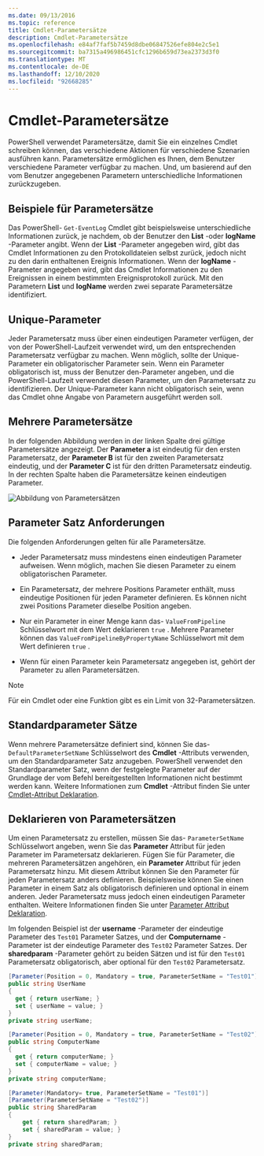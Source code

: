 ```yaml
---
ms.date: 09/13/2016
ms.topic: reference
title: Cmdlet-Parametersätze
description: Cmdlet-Parametersätze
ms.openlocfilehash: e84af7faf5b7459d8dbe06847526efe804e2c5e1
ms.sourcegitcommit: ba7315a496986451cfc1296b659d73ea2373d3f0
ms.translationtype: MT
ms.contentlocale: de-DE
ms.lasthandoff: 12/10/2020
ms.locfileid: "92668285"
---
```

# <a name="cmdlet-parameter-sets"></a>Cmdlet-Parametersätze

PowerShell verwendet Parametersätze, damit Sie ein einzelnes Cmdlet schreiben können, das verschiedene Aktionen für verschiedene Szenarien ausführen kann. Parametersätze ermöglichen es Ihnen, dem Benutzer verschiedene Parameter verfügbar zu machen. Und, um basierend auf den vom Benutzer angegebenen Parametern unterschiedliche Informationen zurückzugeben.

## <a name="examples-of-parameter-sets"></a>Beispiele für Parametersätze

Das PowerShell- `Get-EventLog` Cmdlet gibt beispielsweise unterschiedliche Informationen zurück, je nachdem, ob der Benutzer den **List** -oder **logName** -Parameter angibt. Wenn der **List** -Parameter angegeben wird, gibt das Cmdlet Informationen zu den Protokolldateien selbst zurück, jedoch nicht zu den darin enthaltenen Ereignis Informationen. Wenn der **logName** -Parameter angegeben wird, gibt das Cmdlet Informationen zu den Ereignissen in einem bestimmten Ereignisprotokoll zurück. Mit den Parametern **List** und **logName** werden zwei separate Parametersätze identifiziert.

## <a name="unique-parameter"></a>Unique-Parameter

Jeder Parametersatz muss über einen eindeutigen Parameter verfügen, der von der PowerShell-Laufzeit verwendet wird, um den entsprechenden Parametersatz verfügbar zu machen. Wenn möglich, sollte der Unique-Parameter ein obligatorischer Parameter sein. Wenn ein Parameter obligatorisch ist, muss der Benutzer den-Parameter angeben, und die PowerShell-Laufzeit verwendet diesen Parameter, um den Parametersatz zu identifizieren. Der Unique-Parameter kann nicht obligatorisch sein, wenn das Cmdlet ohne Angabe von Parametern ausgeführt werden soll.

## <a name="multiple-parameter-sets"></a>Mehrere Parametersätze

In der folgenden Abbildung werden in der linken Spalte drei gültige Parametersätze angezeigt. Der **Parameter a** ist eindeutig für den ersten Parametersatz, der **Parameter B** ist für den zweiten Parametersatz eindeutig, und der **Parameter C** ist für den dritten Parametersatz eindeutig. In der rechten Spalte haben die Parametersätze keinen eindeutigen Parameter.

![Abbildung von Parametersätzen](media/cmdlet-parameter-sets/ps-parametersets.gif)

## <a name="parameter-set-requirements"></a>Parameter Satz Anforderungen

Die folgenden Anforderungen gelten für alle Parametersätze.

- Jeder Parametersatz muss mindestens einen eindeutigen Parameter aufweisen. Wenn möglich, machen Sie diesen Parameter zu einem obligatorischen Parameter.

- Ein Parametersatz, der mehrere Positions Parameter enthält, muss eindeutige Positionen für jeden Parameter definieren. Es können nicht zwei Positions Parameter dieselbe Position angeben.

- Nur ein Parameter in einer Menge kann das- `ValueFromPipeline` Schlüsselwort mit dem Wert deklarieren `true` .
  Mehrere Parameter können das `ValueFromPipelineByPropertyName` Schlüsselwort mit dem Wert definieren `true` .

- Wenn für einen Parameter kein Parametersatz angegeben ist, gehört der Parameter zu allen Parametersätzen.

> [!NOTE]
> Für ein Cmdlet oder eine Funktion gibt es ein Limit von 32-Parametersätzen.

## <a name="default-parameter-sets"></a>Standardparameter Sätze

Wenn mehrere Parametersätze definiert sind, können Sie das- `DefaultParameterSetName` Schlüsselwort des **Cmdlet** -Attributs verwenden, um den Standardparameter Satz anzugeben. PowerShell verwendet den Standardparameter Satz, wenn der festgelegte Parameter auf der Grundlage der vom Befehl bereitgestellten Informationen nicht bestimmt werden kann. Weitere Informationen zum **Cmdlet** -Attribut finden Sie unter [Cmdlet-Attribut Deklaration](./cmdlet-attribute-declaration.md).

## <a name="declaring-parameter-sets"></a>Deklarieren von Parametersätzen

Um einen Parametersatz zu erstellen, müssen Sie das- `ParameterSetName` Schlüsselwort angeben, wenn Sie das **Parameter** Attribut für jeden Parameter im Parametersatz deklarieren. Fügen Sie für Parameter, die mehreren Parametersätzen angehören, ein **Parameter** Attribut für jeden Parametersatz hinzu. Mit diesem Attribut können Sie den Parameter für jeden Parametersatz anders definieren. Beispielsweise können Sie einen Parameter in einem Satz als obligatorisch definieren und optional in einem anderen. Jeder Parametersatz muss jedoch einen eindeutigen Parameter enthalten. Weitere Informationen finden Sie unter [Parameter Attribut Deklaration](parameter-attribute-declaration.md).

Im folgenden Beispiel ist der **username** -Parameter der eindeutige Parameter des `Test01` Parameter Satzes, und der **Computername** -Parameter ist der eindeutige Parameter des `Test02` Parameter Satzes. Der **sharedparam** -Parameter gehört zu beiden Sätzen und ist für den `Test01` Parametersatz obligatorisch, aber optional für den `Test02` Parametersatz.

```csharp
[Parameter(Position = 0, Mandatory = true, ParameterSetName = "Test01")]
public string UserName
{
  get { return userName; }
  set { userName = value; }
}
private string userName;

[Parameter(Position = 0, Mandatory = true, ParameterSetName = "Test02")]
public string ComputerName
{
  get { return computerName; }
  set { computerName = value; }
}
private string computerName;

[Parameter(Mandatory= true, ParameterSetName = "Test01")]
[Parameter(ParameterSetName = "Test02")]
public string SharedParam
{
    get { return sharedParam; }
    set { sharedParam = value; }
}
private string sharedParam;
```
